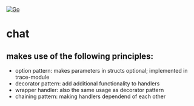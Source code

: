 [![Go](https://github.com/snukone/chat/actions/workflows/go.yml/badge.svg)](https://github.com/snukone/chat/actions/workflows/go.yml)
# chat

## makes use of the following principles:
- option pattern: makes parameters in structs optional; implemented in trace-module
- decorator pattern: add additional functionality to handlers
- wrapper handler: also the same usage as decorator pattern
- chaining pattern: making handlers dependend of each other
